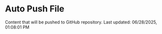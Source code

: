 # Auto Push File

Content that will be pushed to GitHub repository.
Last updated: 06/28/2025, 01:08:01 PM
